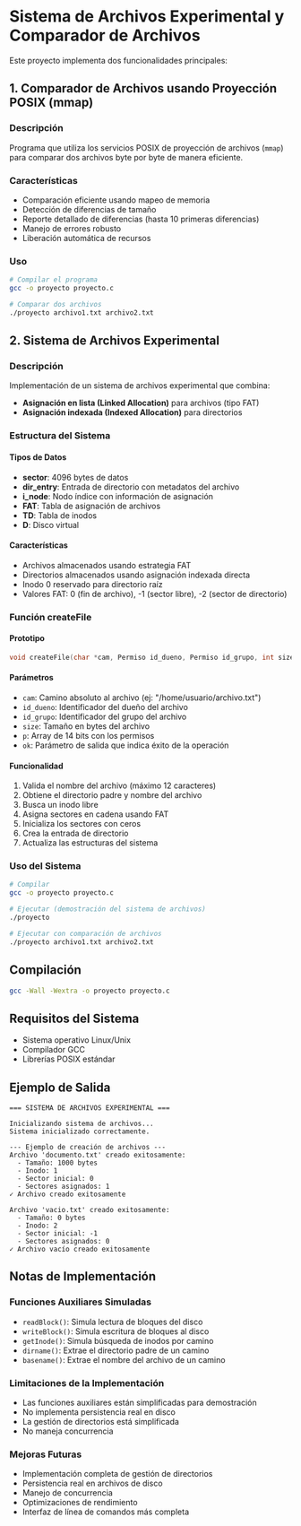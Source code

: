 # Sistema de Archivos Experimental y Comparador de Archivos

Este proyecto implementa dos funcionalidades principales:

## 1. Comparador de Archivos usando Proyección POSIX (mmap)

### Descripción
Programa que utiliza los servicios POSIX de proyección de archivos (`mmap`) para comparar dos archivos byte por byte de manera eficiente.

### Características
- Comparación eficiente usando mapeo de memoria
- Detección de diferencias de tamaño
- Reporte detallado de diferencias (hasta 10 primeras diferencias)
- Manejo de errores robusto
- Liberación automática de recursos

### Uso
```bash
# Compilar el programa
gcc -o proyecto proyecto.c

# Comparar dos archivos
./proyecto archivo1.txt archivo2.txt
```

## 2. Sistema de Archivos Experimental

### Descripción
Implementación de un sistema de archivos experimental que combina:
- **Asignación en lista (Linked Allocation)** para archivos (tipo FAT)
- **Asignación indexada (Indexed Allocation)** para directorios

### Estructura del Sistema

#### Tipos de Datos
- **sector**: 4096 bytes de datos
- **dir_entry**: Entrada de directorio con metadatos del archivo
- **i_node**: Nodo índice con información de asignación
- **FAT**: Tabla de asignación de archivos
- **TD**: Tabla de inodos
- **D**: Disco virtual

#### Características
- Archivos almacenados usando estrategia FAT
- Directorios almacenados usando asignación indexada directa
- Inodo 0 reservado para directorio raíz
- Valores FAT: 0 (fin de archivo), -1 (sector libre), -2 (sector de directorio)

### Función createFile

#### Prototipo
```c
void createFile(char *cam, Permiso id_dueno, Permiso id_grupo, int size, int *p, int *ok);
```

#### Parámetros
- `cam`: Camino absoluto al archivo (ej: "/home/usuario/archivo.txt")
- `id_dueno`: Identificador del dueño del archivo
- `id_grupo`: Identificador del grupo del archivo
- `size`: Tamaño en bytes del archivo
- `p`: Array de 14 bits con los permisos
- `ok`: Parámetro de salida que indica éxito de la operación

#### Funcionalidad
1. Valida el nombre del archivo (máximo 12 caracteres)
2. Obtiene el directorio padre y nombre del archivo
3. Busca un inodo libre
4. Asigna sectores en cadena usando FAT
5. Inicializa los sectores con ceros
6. Crea la entrada de directorio
7. Actualiza las estructuras del sistema

### Uso del Sistema
```bash
# Compilar
gcc -o proyecto proyecto.c

# Ejecutar (demostración del sistema de archivos)
./proyecto

# Ejecutar con comparación de archivos
./proyecto archivo1.txt archivo2.txt
```

## Compilación

```bash
gcc -Wall -Wextra -o proyecto proyecto.c
```

## Requisitos del Sistema
- Sistema operativo Linux/Unix
- Compilador GCC
- Librerías POSIX estándar

## Ejemplo de Salida

```
=== SISTEMA DE ARCHIVOS EXPERIMENTAL ===

Inicializando sistema de archivos...
Sistema inicializado correctamente.

--- Ejemplo de creación de archivos ---
Archivo 'documento.txt' creado exitosamente:
  - Tamaño: 1000 bytes
  - Inodo: 1
  - Sector inicial: 0
  - Sectores asignados: 1
✓ Archivo creado exitosamente

Archivo 'vacio.txt' creado exitosamente:
  - Tamaño: 0 bytes
  - Inodo: 2
  - Sector inicial: -1
  - Sectores asignados: 0
✓ Archivo vacío creado exitosamente
```

## Notas de Implementación

### Funciones Auxiliares Simuladas
- `readBlock()`: Simula lectura de bloques del disco
- `writeBlock()`: Simula escritura de bloques al disco
- `getInode()`: Simula búsqueda de inodos por camino
- `dirname()`: Extrae el directorio padre de un camino
- `basename()`: Extrae el nombre del archivo de un camino

### Limitaciones de la Implementación
- Las funciones auxiliares están simplificadas para demostración
- No implementa persistencia real en disco
- La gestión de directorios está simplificada
- No maneja concurrencia

### Mejoras Futuras
- Implementación completa de gestión de directorios
- Persistencia real en archivos de disco
- Manejo de concurrencia
- Optimizaciones de rendimiento
- Interfaz de línea de comandos más completa 